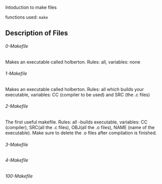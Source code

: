Intoduction to make files

 functions used:
``make``

## Description of Files
<h6>0-Makefile</h6>
Makes an executable called holberton. Rules: all, variables: none

<h6>1-Makefile</h6>
Makes an executable called holberton. Rules: all which builds your executable, variables: CC (compiler to be used) and SRC (the .c files)

<h6>2-Makefile</h6>
The first useful makefile. Rules: all -builds executable, variables: CC (compiler), SRC(all the .c files), OBJ(all the .o files), NAME (name of the executable). Make sure to delete the .o files after compilation is finished.

<h6>3-Makefile</h6>

<h6>4-Makefile</h6>


<h6>100-Makefile</h6>

